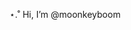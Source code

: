 ⋆.˚ Hi, I’m @moonkeyboom
<!---
moonkeyboom/moonkeyboom is a ✨ special ✨ repository because its `README.md` (this file) appears on your GitHub profile.
You can click the Preview link to take a look at your changes.
--->
